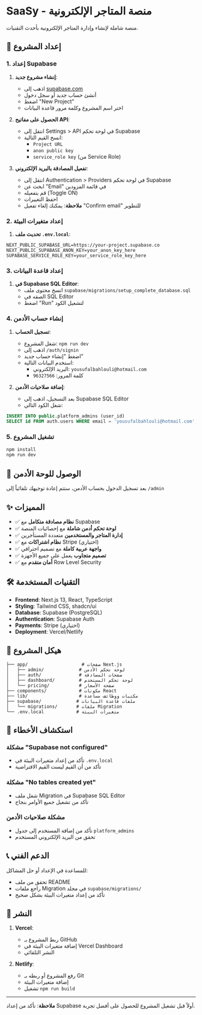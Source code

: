 # SaaSy - منصة المتاجر الإلكترونية

منصة شاملة لإنشاء وإدارة المتاجر الإلكترونية بأحدث التقنيات.

## 🚀 إعداد المشروع

### 1. إعداد Supabase

1. **إنشاء مشروع جديد**:
   - اذهب إلى [supabase.com](https://supabase.com)
   - أنشئ حساب جديد أو سجل دخول
   - اضغط "New Project"
   - اختر اسم المشروع وكلمة مرور قاعدة البيانات

2. **الحصول على مفاتيح API**:
   - انتقل إلى Settings > API في لوحة تحكم Supabase
   - انسخ القيم التالية:
     - `Project URL`
     - `anon public key`
     - `service_role key` (من Service Role)

3. **تفعيل المصادقة بالبريد الإلكتروني**:
   - انتقل إلى Authentication > Providers في لوحة تحكم Supabase
   - ابحث عن "Email" في قائمة المزودين
   - قم بتفعيله (Toggle ON)
   - احفظ التغييرات
   - **ملاحظة**: يمكنك إلغاء تفعيل "Confirm email" للتطوير

### 2. إعداد متغيرات البيئة

1. **تحديث ملف `.env.local`**:
```env
NEXT_PUBLIC_SUPABASE_URL=https://your-project.supabase.co
NEXT_PUBLIC_SUPABASE_ANON_KEY=your_anon_key_here
SUPABASE_SERVICE_ROLE_KEY=your_service_role_key_here
```

### 3. إعداد قاعدة البيانات

1. **في Supabase SQL Editor**:
   - انسخ محتوى ملف `supabase/migrations/setup_complete_database.sql`
   - الصقه في SQL Editor
   - اضغط "Run" لتشغيل الكود

### 4. إنشاء حساب الأدمن

1. **تسجيل الحساب**:
   - شغل المشروع: `npm run dev`
   - اذهب إلى `/auth/signin`
   - اضغط "إنشاء حساب جديد"
   - استخدم البيانات التالية:
     - البريد الإلكتروني: `yousufalbahlouli@hotmail.com`
     - كلمة المرور: `96327566`

2. **إضافة صلاحيات الأدمن**:
   - بعد التسجيل، اذهب إلى Supabase SQL Editor
   - شغل الكود التالي:
```sql
INSERT INTO public.platform_admins (user_id) 
SELECT id FROM auth.users WHERE email = 'yousufalbahlouli@hotmail.com';
```

### 5. تشغيل المشروع

```bash
npm install
npm run dev
```

## 🎯 الوصول للوحة الأدمن

بعد تسجيل الدخول بحساب الأدمن، ستتم إعادة توجيهك تلقائياً إلى `/admin`

## ✨ المميزات

- ✅ **نظام مصادقة متكامل** مع Supabase
- ✅ **لوحة تحكم أدمن شاملة** مع إحصائيات المنصة
- ✅ **إدارة المتاجر والمستخدمين** متعددة المستأجرين
- ✅ **نظام اشتراكات** مع Stripe (اختياري)
- ✅ **واجهة عربية كاملة** مع تصميم احترافي
- ✅ **تصميم متجاوب** يعمل على جميع الأجهزة
- ✅ **أمان متقدم** مع Row Level Security

## 🛠️ التقنيات المستخدمة

- **Frontend**: Next.js 13, React, TypeScript
- **Styling**: Tailwind CSS, shadcn/ui
- **Database**: Supabase (PostgreSQL)
- **Authentication**: Supabase Auth
- **Payments**: Stripe (اختياري)
- **Deployment**: Vercel/Netlify

## 📁 هيكل المشروع

```
├── app/                    # صفحات Next.js
│   ├── admin/             # لوحة تحكم الأدمن
│   ├── auth/              # صفحات المصادقة
│   ├── dashboard/         # لوحة تحكم المستخدم
│   └── pricing/           # صفحة الأسعار
├── components/            # مكونات React
├── lib/                   # مكتبات ووظائف مساعدة
├── supabase/             # ملفات قاعدة البيانات
│   └── migrations/       # ملفات Migration
└── .env.local            # متغيرات البيئة
```

## 🔧 استكشاف الأخطاء

### مشكلة "Supabase not configured"
- تأكد من إعداد متغيرات البيئة في `.env.local`
- تأكد من أن القيم ليست القيم الافتراضية

### مشكلة "No tables created yet"
- شغل ملف Migration في Supabase SQL Editor
- تأكد من تشغيل جميع الأوامر بنجاح

### مشكلة صلاحيات الأدمن
- تأكد من إضافة المستخدم إلى جدول `platform_admins`
- تحقق من البريد الإلكتروني المستخدم

## 📞 الدعم الفني

للمساعدة في الإعداد أو حل المشاكل:
- تحقق من ملف README
- راجع ملفات Migration في مجلد `supabase/migrations/`
- تأكد من إعداد متغيرات البيئة بشكل صحيح

## 🚀 النشر

1. **Vercel**:
   - ربط المشروع بـ GitHub
   - إضافة متغيرات البيئة في Vercel Dashboard
   - النشر التلقائي

2. **Netlify**:
   - رفع المشروع أو ربطه بـ Git
   - إضافة متغيرات البيئة
   - تشغيل `npm run build`

---

**ملاحظة**: تأكد من إعداد Supabase أولاً قبل تشغيل المشروع للحصول على أفضل تجربة.